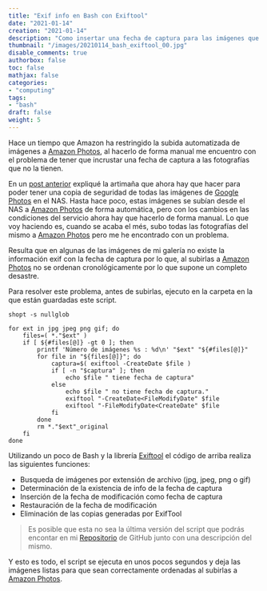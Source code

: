 ```yaml
---
title: "Exif info en Bash con Exiftool"
date: "2021-01-14"
creation: "2021-01-14"
description: "Como insertar una fecha de captura para las imágenes que no la tienen en Bash gracias a Exiftool"
thumbnail: "/images/20210114_bash_exiftool_00.jpg"
disable_comments: true
authorbox: false
toc: false
mathjax: false
categories:
- "computing"
tags:
- "bash"
draft: false
weight: 5
---
```

Hace un tiempo que Amazon ha restringido la subida automatizada de imágenes a [Amazon Photos], al hacerlo de forma manual me encuentro con el problema de tener que incrustar una fecha de captura a las fotografías que no la tienen.
<!--more-->
En un [post anterior] expliqué la artimaña que ahora hay que hacer para poder tener una copia de seguridad de todas las imágenes de [Google Photos] en el NAS. Hasta hace poco, estas imágenes se subían desde el NAS a [Amazon Photos] de forma automática, pero con los cambios en las condiciones del servicio ahora hay que hacerlo de forma manual. Lo que voy haciendo es, cuando se acaba el més, subo todas las fotografías del mismo a [Amazon Photos] pero me he encontrado con un problema.

Resulta que en algunas de las imágenes de mi galería no existe la información exif con la fecha de captura por lo que, al subirlas a [Amazon Photos] no se ordenan cronológicamente por lo que supone un completo desastre.

Para resolver este problema, antes de subirlas, ejecuto en la carpeta en la que están guardadas este script.

```
shopt -s nullglob

for ext in jpg jpeg png gif; do 
    files=( *."$ext" )
    if [ ${#files[@]} -gt 0 ]; then
        printf 'Número de imágenes %s : %d\n' "$ext" "${#files[@]}"
        for file in "${files[@]}"; do
            captura=$( exiftool -CreateDate $file )
            if [ -n "$captura" ]; then
                echo $file " tiene fecha de captura"
            else
                echo $file " no tiene fecha de captura."
                exiftool "-CreateDate<FileModifyDate" $file
                exiftool "-FileModifyDate<CreateDate" $file
            fi
        done 
        rm *."$ext"_original
    fi
done
```

Utilizando un poco de Bash y la librería [Exiftool] el código de arriba realiza las siguientes funciones:

- Busqueda de imágenes por extensión de archivo (jpg, jpeg, png o gif)
- Determinación de la existencia de info de la fecha de captura
- Inserción de la fecha de modificación como fecha de captura
- Restauración de la fecha de modificación
- Eliminación de las copias generadas por ExifTool

> Es posible que esta no sea la última versión del script que podrás encontar en mi [Repositorio] de GitHub junto con una descripción del mismo.

Y esto es todo, el script se ejecuta en unos pocos segundos y deja las imágenes listas para que sean correctamente ordenadas al subirlas a [Amazon Photos].

[Amazon Photos]: https://www.amazon.es/photos
[Exiftool]: https://exiftool.org
[Google Photos]: https://photos.google.com
[post anterior]: https://sherblog.pro/backup-de-google-photos/
[Repositorio]: https://github.com/sherlockes

